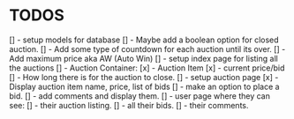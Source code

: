 # TODOS

[] - setup models for database
    [] - Maybe add a boolean option for closed auction.
    [] - Add some type of countdown for each auction until its over.
    [] - Add maximum price aka AW (Auto Win)
[] - setup index page for listing all the auctions
    [] - Auction Container:
        [x] - Auction Item
        [x] - current price/bid
        [] - How long there is for the auction to close.
[] - setup auction page
    [x] - Display auction item name, price, list of bids
    [] - make an option to place a bid.
    [] - add comments and display them.
[] - user page where they can see:
    [] - their auction listing.
    [] - all their bids.
    [] - their comments.

